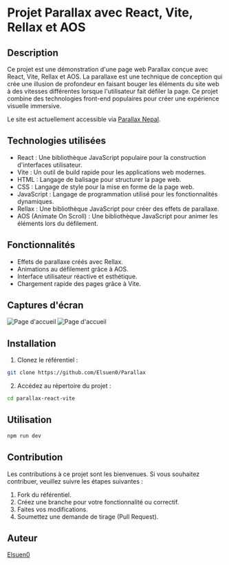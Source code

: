# Projet Parallax avec React, Vite, Rellax et AOS

## Description

Ce projet est une démonstration d'une page web Parallax conçue avec React, Vite, Rellax et AOS. La parallaxe est une technique de conception qui crée une illusion de profondeur en faisant bouger les éléments du site web à des vitesses différentes lorsque l'utilisateur fait défiler la page. Ce projet combine des technologies front-end populaires pour créer une expérience visuelle immersive.

Le site est actuellement accessible via [Parallax Nepal](https://parallaxnepal.netlify.app).

## Technologies utilisées

- React : Une bibliothèque JavaScript populaire pour la construction d'interfaces utilisateur.
- Vite : Un outil de build rapide pour les applications web modernes.
- HTML : Langage de balisage pour structurer la page web.
- CSS : Langage de style pour la mise en forme de la page web.
- JavaScript : Langage de programmation utilisé pour les fonctionnalités dynamiques.
- Rellax : Une bibliothèque JavaScript pour créer des effets de parallaxe.
- AOS (Animate On Scroll) : Une bibliothèque JavaScript pour animer les éléments lors du défilement.

## Fonctionnalités

- Effets de parallaxe créés avec Rellax.
- Animations au défilement grâce à AOS.
- Interface utilisateur réactive et esthétique.
- Chargement rapide des pages grâce à Vite.

## Captures d'écran

![Page d'accueil](https://github.com/Elsuen0/Portfolio_Lucas/blob/master/public/Parallax1.avif)
![Page d'accueil](https://github.com/Elsuen0/Portfolio_Lucas/blob/master/public/Parallax2.avif)

## Installation

1. Clonez le référentiel :

````bash
git clone https://github.com/Elsuen0/Parallax
````

2. Accédez au répertoire du projet :

````bash
cd parallax-react-vite
````

## Utilisation 

````bash
npm run dev
````

## Contribution 

Les contributions à ce projet sont les bienvenues. Si vous souhaitez contribuer, veuillez suivre les étapes suivantes :

1. Fork du référentiel.
2. Créez une branche pour votre fonctionnalité ou correctif.
3. Faites vos modifications.
4. Soumettez une demande de tirage (Pull Request).

## Auteur 

[Elsuen0](https://github.com/Elsuen0)
